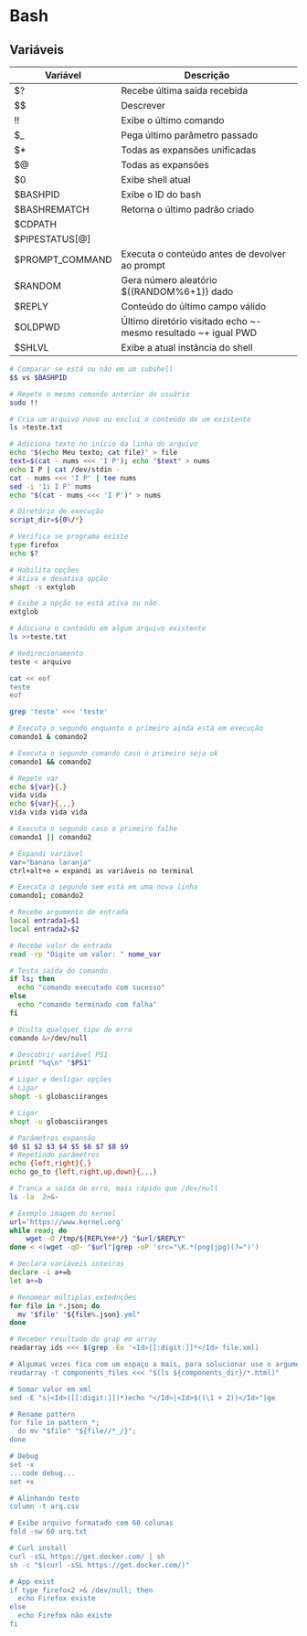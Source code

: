 # Bash

## Variáveis
| Variável | Descrição
| --- | --- |
| $? | Recebe última saída recebida |
| $$ | Descrever |
| !! | Exibe o último comando |
| $_ | Pega último parâmetro passado |
| $* | Todas as expansões unificadas |
| $@ | Todas as expansões |
| $0 | Exibe shell atual |
| $BASHPID | Exibe o ID do bash |
| $BASHREMATCH | Retorna o último padrão criado |
| $CDPATH | |
| $PIPESTATUS[@] | |
| $PROMPT_COMMAND | Executa o conteúdo antes de devolver ao prompt |
| $RANDOM | Gera número aleatório $((RANDOM%6+1)) dado |
| $REPLY | Conteúdo do último campo válido |
| $OLDPWD | Último diretório visitado echo ~- mesmo resultado ~+ igual PWD |
| $SHLVL | Exibe a atual instância do shell |

```bash
# Comparar se está ou não em um subshell
$$ vs $BASHPID

# Repete o mesmo comando anterior do usuário
sudo !!

# Cria um arquivo novo ou excluí o conteúdo de um existente
ls >teste.txt

# Adiciona texto no início da linha do arquivo
echo "$(echo Meu texto; cat file)" > file
text=$(cat - nums <<< 'I P'); echo "$text" > nums
echo I P | cat /dev/stdin -
cat - nums <<< 'I P' | tee nums
sed -i '1i I P' nums
echo "$(cat - nums <<< 'I P')" > nums

# Diretório de execução
script_dir=${0%/*}

# Verifica se programa existe
type firefox
echo $?

# Habilita opções
# Ativa e desativa opção
shopt -s extglob

# Exibe a opção se está ativa ou não
extglob

# Adiciona o conteúdo em algum arquivo existente
ls >>teste.txt

# Redirecionamento
teste < arquivo

cat << eof
teste
eof

grep 'teste' <<< 'teste'

# Executa o segundo enquanto o primeiro ainda está em execução
comando1 & comando2

# Executa o segundo comando caso o primeiro seja ok
comando1 && comando2

# Repete var
echo ${var}{,}
vida vida
echo ${var}{,,,}
vida vida vida vida

# Executa o segundo caso o primeiro falhe
comando1 || comando2

# Expandi variável
var="banana laranja"
ctrl+alt+e = expandi as variáveis no terminal

# Executa o segundo sem está em uma nova linha
comando1; comando2

# Recebe argumento de entrada
local entrada1=$1
local entrada2=$2

# Recebe valor de entrada
read -rp "Digite um valor: " nome_var

# Testa saída do comando
if ls; then
  echo "comando executado com sucesso"
else
  echo "comando terminado com falha"
fi

# Oculta qualquer tipo de erro
comando &>/dev/null

# Descobrir variável PS1
printf "%q\n" "$PS1"

# Ligar e desligar opções
# Ligar
shopt -s globasciiranges

# Ligar
shopt -u globasciiranges

# Parâmetros expansão
$0 $1 $2 $3 $4 $5 $6 $7 $8 $9
# Repetindo parâmetros
echo {left,right}{,}
echo go_to {left,right,up,down}{,,,}

# Tranca a saída de erro, mais rápido que /dev/null
ls -la  2>&-

# Exemplo imagem do kernel
url='https://www.kernel.org'
while read; do
    wget -O /tmp/${REPLY##*/} "$url/$REPLY"
done < <(wget -qO- "$url"|grep -oP 'src="\K.*(png|jpg)(?=")')

# Declara variáveis inteiras 
declare -i a+=b
let a+=b

# Renomear múltiplas extednções
for file in *.json; do
  mv "$file" "${file%.json}.yml"
done

# Receber resultado do grap em array
readarray ids <<< $(grep -Eo '<Id>[[:digit:]]*</Id> file.xml)

# Algumas vezes fica com um espaço a mais, para solucionar use o argumento -t
readarray -t components_files <<< "$(ls ${components_dir}/*.html)"

# Somar valor em xml
sed -E "s|<Id>([[:digit:]])*)echo "</Id>|<Id>$((\1 + 2))</Id>"|ge

# Rename pattern
for file in pattern_*;
  do mv "$file" "${file//*_/}";
done

# Debug
set -x
...code debug...
set +x

# Alinhando texto
column -t arq.csv 

# Exibe arquivo formatado com 60 colunas
fold -sw 60 arq.txt

# Curl install
curl -sSL https://get.docker.com/ | sh
sh -c "$(curl -sSL https://get.docker.com/)"

# App exist
if type firefox2 >& /dev/null; then  
  echo Firefox existe
else
  echo Firefox não existe
fi
```


